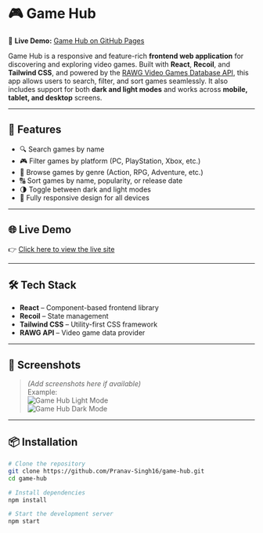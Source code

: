 # 🎮 Game Hub

🚀 **Live Demo:** [Game Hub on GitHub Pages](https://pranav-singh16.github.io/game-hub/)

Game Hub is a responsive and feature-rich **frontend web application** for discovering and exploring video games. Built with **React**, **Recoil**, and **Tailwind CSS**, and powered by the [RAWG Video Games Database API](https://rawg.io/apidocs), this app allows users to search, filter, and sort games seamlessly. It also includes support for both **dark and light modes** and works across **mobile, tablet, and desktop** screens.

---

## 🚀 Features

- 🔍 Search games by name  
- 🎮 Filter games by platform (PC, PlayStation, Xbox, etc.)  
- 🧩 Browse games by genre (Action, RPG, Adventure, etc.)  
- 🔠 Sort games by name, popularity, or release date  
- 🌗 Toggle between dark and light modes  
- 📱 Fully responsive design for all devices  

---

## 🌐 Live Demo

👉 [Click here to view the live site](https://pranav-singh16.github.io/game-hub/)

---

## 🛠️ Tech Stack

- **React** – Component-based frontend library  
- **Recoil** – State management  
- **Tailwind CSS** – Utility-first CSS framework  
- **RAWG API** – Video game data provider  

---

## 📸 Screenshots

> *(Add screenshots here if available)*  
> Example:  
> ![Game Hub Light Mode](./screenshots/light-mode.png)  
> ![Game Hub Dark Mode](./screenshots/dark-mode.png)

---

## 📦 Installation

```bash
# Clone the repository
git clone https://github.com/Pranav-Singh16/game-hub.git
cd game-hub

# Install dependencies
npm install

# Start the development server
npm start

